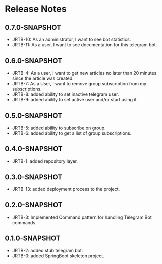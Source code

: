 # Release Notes

## 0.7.0-SNAPSHOT

* JRTB-10: As an administrator, I want to see bot statistics.
* JRTB-11: As a user, I want to see documentation for this telegram bot.

## 0.6.0-SNAPSHOT

* JRTB-4: As a user, I want to get new articles no later than 20 minutes since the article was created.
* JRTB-7: As a User, I want to remove group subscription from my subscriptions.
* JRTB-8: added ability to set inactive telegram user.
* JRTB-9: added ability to set active user and/or start using it.

## 0.5.0-SNAPSHOT

*   JRTB-5: added ability to subscribe on group.
*   JRTB-6: added ability to get a list of group subscriptions.

## 0.4.0-SNAPSHOT

*   JRTB-1: added repository layer.

## 0.3.0-SNAPSHOT

*   JRTB-13: added deployment process to the project.

## 0.2.0-SNAPSHOT

*   JRTB-3: Implemented Command pattern for handling Telegram Bot commands. 

## 0.1.0-SNAPSHOT

*   JRTB-2: added stub telegram bot.
*   JRTB-0: added SpringBoot skeleton project.